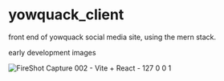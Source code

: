 # yowquack_client
front end of yowquack
social media site, using the mern stack. 

early development images


![FireShot Capture 002 - Vite + React - 127 0 0 1](https://github.com/yowger/yowquack_client/assets/106136772/c3baba0d-72d0-4538-b525-7d6007242253)

